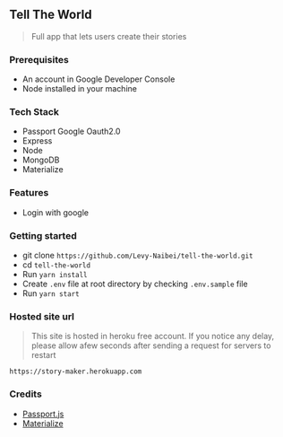 ## Tell The World
> Full app that lets users create their stories

### Prerequisites

- An account in Google Developer Console
- Node installed in your machine

### Tech Stack

- Passport Google Oauth2.0
- Express
- Node
- MongoDB
- Materialize

### Features

- Login with google

### Getting started

- git clone `https://github.com/Levy-Naibei/tell-the-world.git`
- cd `tell-the-world`
- Run `yarn install`
- Create `.env` file at root directory by checking `.env.sample` file
- Run `yarn start`

### Hosted site url

> This site is hosted in heroku free account. If you notice any delay,
please allow afew seconds after sending a request for servers to restart

`https://story-maker.herokuapp.com`

### Credits

- [Passport.js](http://www.passportjs.org/packages/passport-google-oauth20/)
- [Materialize](https://materializecss.com/getting-started.html)
